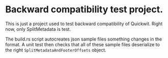 # Backward compatibility test project.

This is just a project used to test backward compatibility of Quickwit.
Right now, only SplitMetadata is test.

The build.rs script autocreates json sample files something changes in the format.
A unit test then checks that all of these sample files deserialize to the right
`SplitMetadataAndFooterOffsets` object.

